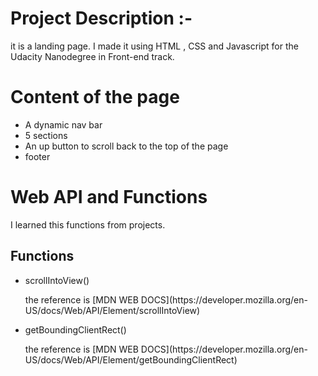 <h1>Project Description :-</h1>
<p>it is a landing page. I made it using HTML , CSS and Javascript for the Udacity Nanodegree in Front-end track.</p>
<h1>Content of the page</h1>
<ul>
<li>A dynamic nav bar
<li>5 sections
<li>An up button to scroll back to the top of the page
<li>footer
</ul>
<h1>Web API and Functions</h1>
I learned this functions from projects.
<h2>Functions</h2>
<ul>
  <li>scrollIntoView()
<p>the reference is [MDN WEB DOCS](https://developer.mozilla.org/en-US/docs/Web/API/Element/scrollIntoView)</p></li>
<li>getBoundingClientRect()
<p>the reference is [MDN WEB DOCS](https://developer.mozilla.org/en-US/docs/Web/API/Element/getBoundingClientRect)</p></li>
</ul>
